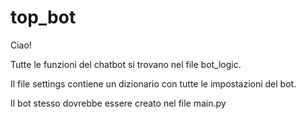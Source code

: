 # top_bot
Ciao!

Tutte le funzioni del chatbot si trovano nel file bot_logic.

Il file settings contiene un dizionario con tutte le impostazioni del bot.

Il bot stesso dovrebbe essere creato nel file main.py
